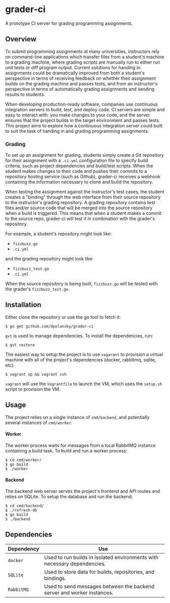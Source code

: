 # grader-ci 
A prototype CI server for grading programming assignments.

## Overview
To submit programming assignments at many universities, instructors rely on command-line applications which transfer files from a student's machine to a grading machine, where grading scripts are manually run to either run unit tests or diff program output. Current solutions for handing in assignments could be dramatically improved from both a student's perspective in terms of receiving feedback on whether their assignment builds on the grading machine and passes tests, and from an instructor's perspective in terms of automatically grading assignments and sending results to students.

When developing production-ready software, companies use continuous integration servers to build, test, and deploy code. CI servers are simple and easy to interact with: you make changes to your code, and the server ensures that the project builds in the target environment and passes tests. This project aims to explore how a continuous integration server could built to suit the task of handing in and grading programming assignments.

### Grading
To set up an assignment for grading, students simply create a Git repository for their assignment with a `.ci.yml` configuration file to specify build criteria, such as project dependencies and build/test scripts. When the student makes changes to their code and pushes their commits to a repository hosting service (such as Github), grader-ci receives a webhook containing the information necessary to clone and build the repository.

When testing the assignment against the instructor's test cases, the student creates a "binding" through the web interface from their source repository to the instructor's grading repository. A grading repository contains test files and/or source code that will be merged into the source repository when a build is triggered. This means that when a student makes a commit to the source repo, grader-ci will test it in combination with the grader's repository.

For example, a student's repository might look like:
- `fizzbuzz.go`
- `.ci.yml`

and the grading repository might look like:
- `fizzbuzz_test.go`
- `.ci.yml`

When the source repository is being built, `fizzbuzz.go` will be tested with the grader's `fizzbuzz_test.go`.

## Installation
Either clone the repository or use the go tool to fetch it:
```
$ go get github.com/dpolansky/grader-ci
```
`gvt` is used to manage dependencies. To install the dependencies, run:
```
$ gvt restore
```
The easiest way to setup the project is to use `vagarant` to provision a virtual machine with all of the project's dependencies (docker, rabbitmq, sqlite, etc).
```
$ vagrant up && vagrant ssh
```
`vagrant` will use the `Vagrantfile` to launch the VM, which uses the `setup.sh` script to provision the VM.

## Usage
The project relies on a single instance of `cmd/backend`, and potentially several instances of `cmd/worker`.

#### Worker
The worker process waits for messages from a local RabbitMQ instance containing a build task. To build and run a worker process:
```
$ cd cmd/worker/
$ go build
$ ./worker
```

#### Backend
The backend web server serves the project's frontend and API routes and relies on SQLite. To setup the database and run the backend:
```
$ cd cmd/backend/
$ ./refresh-db
$ go build
$ ./backend
````

## Dependencies
Dependency | Use
--- | ---
`docker` | Used to run builds in isolated environments with necessary dependencies.
`SQLite` | Used to store data for builds, repositories, and bindings.
`RabbitMQ` | Used to send messages between the backend server and worker instances.